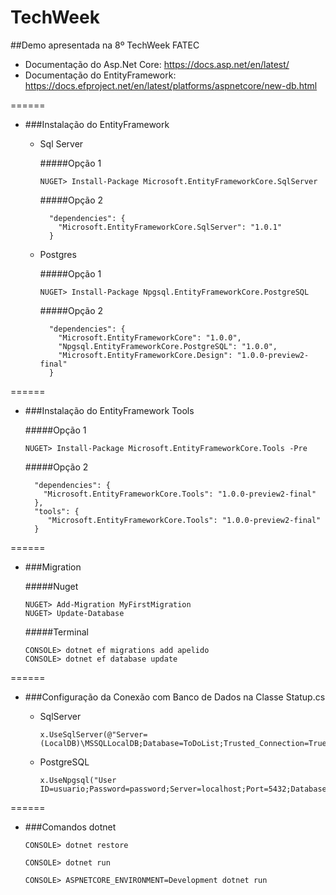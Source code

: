 # TechWeek
##Demo apresentada na 8º TechWeek FATEC

- Documentação do Asp.Net Core: https://docs.asp.net/en/latest/
- Documentação do EntityFramework: https://docs.efproject.net/en/latest/platforms/aspnetcore/new-db.html

======

- ###Instalação do EntityFramework
  - Sql Server
	          
      #####Opção 1
      ```
      NUGET> Install-Package Microsoft.EntityFrameworkCore.SqlServer
      ``` 
      #####Opção 2
      ``` 
        "dependencies": {
          "Microsoft.EntityFrameworkCore.SqlServer": "1.0.1"
        }
      ``` 
  - Postgres
  
      #####Opção 1
      ```
      NUGET> Install-Package Npgsql.EntityFrameworkCore.PostgreSQL
      ``` 
      #####Opção 2
      ``` 
        "dependencies": {
          "Microsoft.EntityFrameworkCore": "1.0.0",
          "Npgsql.EntityFrameworkCore.PostgreSQL": "1.0.0",
          "Microsoft.EntityFrameworkCore.Design": "1.0.0-preview2-final"
        }
      ``` 
      
======
- ###Instalação do EntityFramework Tools

  #####Opção 1
  ```
  NUGET> Install-Package Microsoft.EntityFrameworkCore.Tools -Pre
  ``` 
  #####Opção 2
  ``` 
    "dependencies": {
      "Microsoft.EntityFrameworkCore.Tools": "1.0.0-preview2-final"
    },
    "tools": {
       "Microsoft.EntityFrameworkCore.Tools": "1.0.0-preview2-final"
    }
  ``` 
    
======
    
- ###Migration 

  #####Nuget
  ```
  NUGET> Add-Migration MyFirstMigration
  NUGET> Update-Database
  ```
  #####Terminal
  ```
  CONSOLE> dotnet ef migrations add apelido
  CONSOLE> dotnet ef database update 
  ```

======

- ###Configuração da Conexão com Banco de Dados na Classe Statup.cs

  - SqlServer
  
    ```
    x.UseSqlServer(@"Server=(LocalDB)\MSSQLLocalDB;Database=ToDoList;Trusted_Connection=True;")
    ```
    
  - PostgreSQL
  
    ```
    x.UseNpgsql("User ID=usuario;Password=password;Server=localhost;Port=5432;Database=ToDoList;Pooling=true;")
    ```
    
======
    
- ###Comandos dotnet

  ```
  CONSOLE> dotnet restore
  ```

  ```
  CONSOLE> dotnet run
  ```

  ```
  CONSOLE> ASPNETCORE_ENVIRONMENT=Development dotnet run
  ```
    
